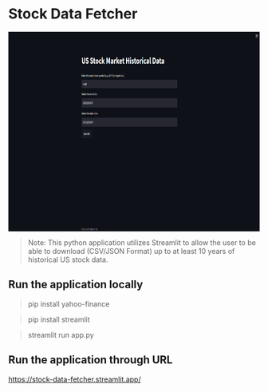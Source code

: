 # Stock Data Fetcher


<img align="middle" width="800" height="400" src="./Images/App_Screenshot.png">

> Note: This python application utilizes Streamlit to allow the user to be able to 
> download (CSV/JSON Format) up to at least 10 years of historical US stock data. 

## Run the application locally 

> pip install yahoo-finance

> pip install streamlit

> streamlit run app.py 

## Run the application through URL 

https://stock-data-fetcher.streamlit.app/

